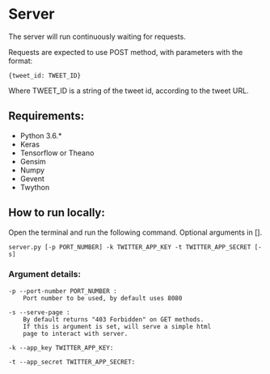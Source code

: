 # Server

The server will run continuously waiting for requests.

Requests are expected to use POST method, with parameters with the format: 

```
{tweet_id: TWEET_ID}
```

Where TWEET_ID is a string of the tweet id, according to the tweet URL.

## Requirements:
* Python 3.6.*
* Keras 
* Tensorflow or Theano
* Gensim
* Numpy
* Gevent
* Twython

## How to run locally:
Open the terminal and run the following command. Optional arguments in [].

```
server.py [-p PORT_NUMBER] -k TWITTER_APP_KEY -t TWITTER_APP_SECRET [-s]
```

### Argument details:

```
-p --port-number PORT_NUMBER :
	Port number to be used, by default uses 8080

-s --serve-page : 
	By default returns "403 Forbidden" on GET methods. 
	If this is argument is set, will serve a simple html 
	page to interact with server.
	
-k --app_key TWITTER_APP_KEY:

-t --app_secret TWITTER_APP_SECRET:
	
```